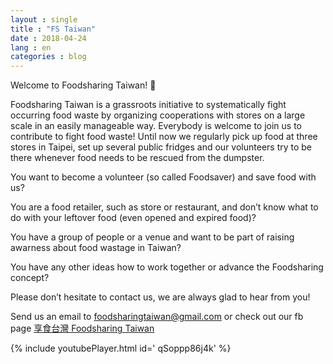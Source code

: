 ```yaml
---
layout : single
title : "FS Taiwan"
date : 2018-04-24
lang : en
categories : blog
---
```


Welcome to Foodsharing Taiwan! 🍑

Foodsharing Taiwan is a grassroots initiative to systematically fight occurring food waste by organizing cooperations with stores on a large scale in an easily manageable way.
Everybody is welcome to join us to contribute to fight food waste!
Until now we regularly pick up food at three stores in Taipei, set up several public fridges and our volunteers try to be there whenever food needs to be rescued from the dumpster.

You want to become a volunteer (so called Foodsaver) and save food with us?

You are a food retailer, such as store or restaurant, and don’t know what to do with your leftover food (even opened and expired food)? 

You have a group of people or a venue and want to be part of raising awarness about food wastage in Taiwan?

You have any other ideas how to work together or advance the Foodsharing concept?

Please don’t hesitate to contact us, we are always glad to hear from you! 

Send us an email to foodsharingtaiwan@gmail.com or check out our fb page [享食台灣 Foodsharing Taiwan](https://www.facebook.com/foodsharingtaiwan/)

{% include youtubePlayer.html id=' qSoppp86j4k' %}
